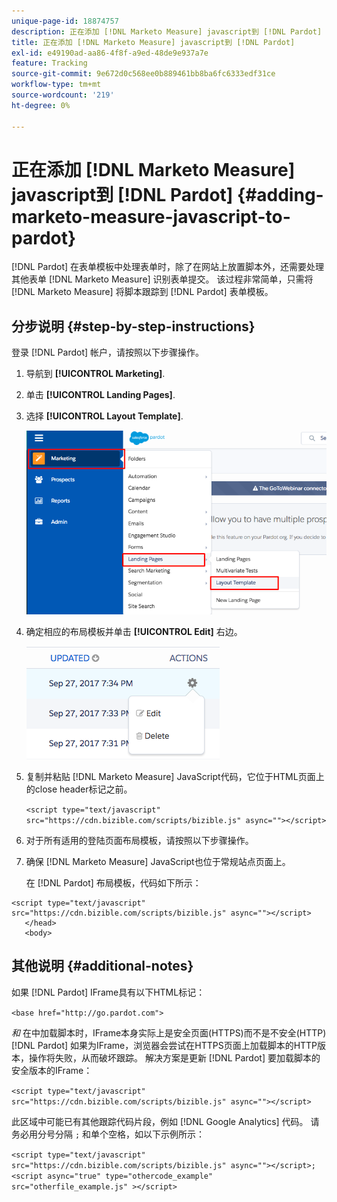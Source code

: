 ```yaml
---
unique-page-id: 18874757
description: 正在添加 [!DNL Marketo Measure] javascript到 [!DNL Pardot] - [!DNL Marketo Measure]
title: 正在添加 [!DNL Marketo Measure] javascript到 [!DNL Pardot]
exl-id: e49190ad-aa86-4f8f-a9ed-48de9e937a7e
feature: Tracking
source-git-commit: 9e672d0c568ee0b889461bb8ba6fc6333edf31ce
workflow-type: tm+mt
source-wordcount: '219'
ht-degree: 0%

---
```


# 正在添加 [!DNL Marketo Measure] javascript到 [!DNL Pardot] {#adding-marketo-measure-javascript-to-pardot}

[!DNL Pardot] 在表单模板中处理表单时，除了在网站上放置脚本外，还需要处理其他表单 [!DNL Marketo Measure] 识别表单提交。 该过程非常简单，只需将 [!DNL Marketo Measure] 将脚本跟踪到 [!DNL Pardot] 表单模板。

## 分步说明 {#step-by-step-instructions}

登录 [!DNL Pardot] 帐户，请按照以下步骤操作。

1. 导航到 **[!UICONTROL Marketing]**.

1. 单击 **[!UICONTROL Landing Pages]**.

1. 选择 **[!UICONTROL Layout Template]**.

   ![](assets/1-3.png)

1. 确定相应的布局模板并单击 **[!UICONTROL Edit]** 右边。

   ![](assets/2-1.png)

1. 复制并粘贴 [!DNL Marketo Measure] JavaScript代码，它位于HTML页面上的close header标记之前。

   `<script type="text/javascript" src="https://cdn.bizible.com/scripts/bizible.js" async=""></script>`

1. 对于所有适用的登陆页面布局模板，请按照以下步骤操作。

1. 确保 [!DNL Marketo Measure] JavaScript也位于常规站点页面上。

   在 [!DNL Pardot] 布局模板，代码如下所示：

```text
<script type="text/javascript" src="https://cdn.bizible.com/scripts/bizible.js" async=""></script>
   </head>
   <body>
```

## 其他说明 {#additional-notes}

如果 [!DNL Pardot] IFrame具有以下HTML标记：

`<base href="http://go.pardot.com">`

_和_ 在中加载脚本时，IFrame本身实际上是安全页面(HTTPS)而不是不安全(HTTP) [!DNL Pardot] 如果为IFrame，浏览器会尝试在HTTPS页面上加载脚本的HTTP版本，操作将失败，从而破坏跟踪。 解决方案是更新 [!DNL Pardot] 要加载脚本的安全版本的IFrame：

`<script type="text/javascript" src="https://cdn.bizible.com/scripts/bizible.js" async=""></script>`

此区域中可能已有其他跟踪代码片段，例如 [!DNL Google Analytics] 代码。 请务必用分号分隔 `;` 和单个空格，如以下示例所示：

`<script type="text/javascript" src="https://cdn.bizible.com/scripts/bizible.js" async=""></script>; <script async="true" type="othercode_example" src="otherfile_example.js" ></script>`
